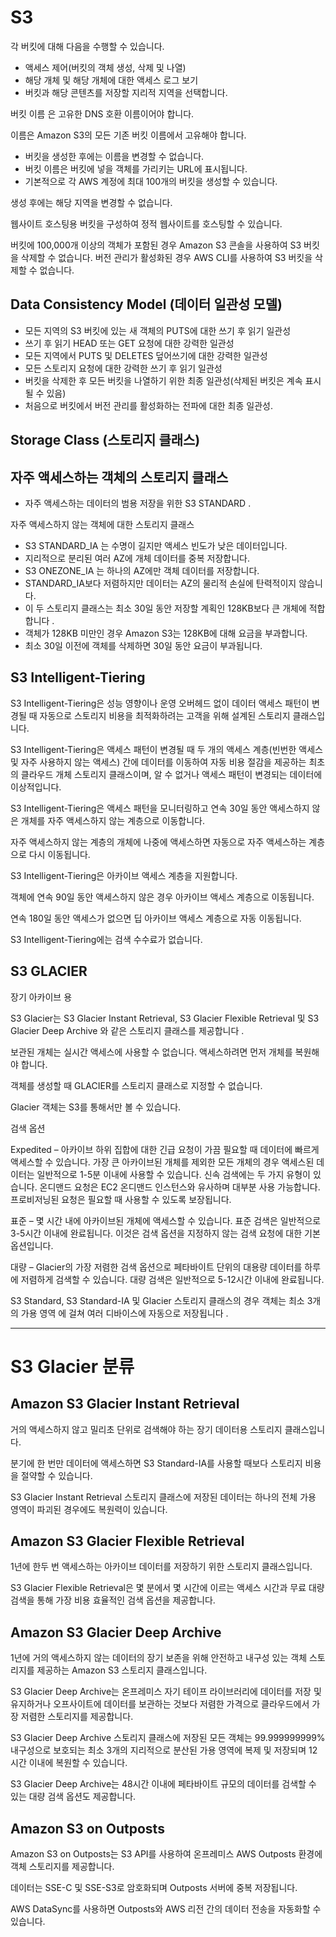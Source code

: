 # S3

각 버킷에 대해 다음을 수행할 수 있습니다.
- 액세스 제어(버킷의 객체 생성, 삭제 및 나열)
- 해당 개체 및 해당 개체에 대한 액세스 로그 보기
- 버킷과 해당 콘텐츠를 저장할 지리적 지역을 선택합니다.

버킷 이름 은 고유한 DNS 호환 이름이어야 합니다.

이름은 Amazon S3의 모든 기존 버킷 이름에서 고유해야 합니다.

- 버킷을 생성한 후에는 이름을 변경할 수 없습니다.
- 버킷 이름은 버킷에 넣을 객체를 가리키는 URL에 표시됩니다.
- 기본적으로 각 AWS 계정에 최대 100개의 버킷을 생성할 수 있습니다.

생성 후에는 해당 지역을 변경할 수 없습니다.

웹사이트 호스팅용 버킷을 구성하여 정적 웹사이트를 호스팅할 수 있습니다.

버킷에 100,000개 이상의 객체가 포함된 경우 Amazon S3 콘솔을 사용하여 S3 버킷을 삭제할 수 없습니다.
 버전 관리가 활성화된 경우 AWS CLI를 사용하여 S3 버킷을 삭제할 수 없습니다.


##  Data Consistency Model (데이터 일관성 모델)

- 모든 지역의 S3 버킷에 있는 새 객체의 PUTS에 대한 쓰기 후 읽기 일관성
- 쓰기 후 읽기 HEAD 또는 GET 요청에 대한 강력한 일관성
- 모든 지역에서 PUTS 및 DELETES 덮어쓰기에 대한 강력한 일관성
- 모든 스토리지 요청에 대한 강력한 쓰기 후 읽기 일관성
- 버킷을 삭제한 후 모든 버킷을 나열하기 위한 최종 일관성(삭제된 버킷은 계속 표시될 수 있음)
- 처음으로 버킷에서 버전 관리를 활성화하는 전파에 대한 최종 일관성.


## Storage Class (스토리지 클래스)

## 자주 액세스하는 객체의 스토리지 클래스

- 자주 액세스하는 데이터의 범용 저장을 위한 S3 STANDARD .

자주 액세스하지 않는 객체에 대한 스토리지 클래스

- S3 STANDARD_IA 는 수명이 길지만 액세스 빈도가 낮은 데이터입니다. 
- 지리적으로 분리된 여러 AZ에 개체 데이터를 중복 저장합니다.
- S3 ONEZONE_IA 는 하나의 AZ에만 객체 데이터를 저장합니다. 
- STANDARD_IA보다 저렴하지만 데이터는 AZ의 물리적 손실에 탄력적이지 않습니다.
- 이 두 스토리지 클래스는 최소 30일 동안 저장할 계획인 128KB보다 큰 개체에 적합합니다 . 
- 객체가 128KB 미만인 경우 Amazon S3는 128KB에 대해 요금을 부과합니다. 
- 최소 30일 이전에 객체를 삭제하면 30일 동안 요금이 부과됩니다.


## S3 Intelligent-Tiering

S3 Intelligent-Tiering은 성능 영향이나 운영 오버헤드 없이 데이터 액세스 패턴이 변경될 때 자동으로 스토리지 비용을 최적화하려는 고객을 위해 설계된 스토리지 클래스입니다. 

S3 Intelligent-Tiering은 액세스 패턴이 변경될 때 두 개의 액세스 계층(빈번한 액세스 및 자주 사용하지 않는 액세스) 간에 데이터를 이동하여 자동 비용 절감을 제공하는 최초의 클라우드 개체 스토리지 클래스이며, 알 수 없거나 액세스 패턴이 변경되는 데이터에 이상적입니다.

S3 Intelligent-Tiering은 액세스 패턴을 모니터링하고 연속 30일 동안 액세스하지 않은 개체를 자주 액세스하지 않는 계층으로 이동합니다. 

자주 액세스하지 않는 계층의 개체에 나중에 액세스하면 자동으로 자주 액세스하는 계층으로 다시 이동됩니다.

S3 Intelligent-Tiering은 아카이브 액세스 계층을 지원합니다.

객체에 연속 90일 동안 액세스하지 않은 경우 아카이브 액세스 계층으로 이동됩니다.

연속 180일 동안 액세스가 없으면 딥 아카이브 액세스 계층으로 자동 이동됩니다.

S3 Intelligent-Tiering에는 검색 수수료가 없습니다.


## S3 GLACIER
장기 아카이브 용

S3 Glacier는 S3 Glacier Instant Retrieval, S3 Glacier Flexible Retrieval 및 S3 Glacier Deep Archive 와 같은 스토리지 클래스를 제공합니다 .

보관된 개체는 실시간 액세스에 사용할 수 없습니다. 액세스하려면 먼저 개체를 복원해야 합니다.

객체를 생성할 때 GLACIER를 스토리지 클래스로 지정할 수 없습니다.

Glacier 객체는 S3를 통해서만 볼 수 있습니다.

검색 옵션

Expedited – 아카이브 하위 집합에 대한 긴급 요청이 가끔 필요할 때 데이터에 빠르게 액세스할 수 있습니다. 가장 큰 아카이브된 개체를 제외한 모든 개체의 경우 액세스된 데이터는 일반적으로 1-5분 이내에 사용할 수 있습니다. 신속 검색에는 두 가지 유형이 있습니다. 온디맨드 요청은 EC2 온디맨드 인스턴스와 유사하며 대부분 사용 가능합니다. 프로비저닝된 요청은 필요할 때 사용할 수 있도록 보장됩니다.

표준 – 몇 시간 내에 아카이브된 개체에 액세스할 수 있습니다. 표준 검색은 일반적으로 3-5시간 이내에 완료됩니다. 이것은 검색 옵션을 지정하지 않는 검색 요청에 대한 기본 옵션입니다.

대량 – Glacier의 가장 저렴한 검색 옵션으로 페타바이트 단위의 대용량 데이터를 하루에 저렴하게 검색할 수 있습니다. 대량 검색은 일반적으로 5-12시간 이내에 완료됩니다.

S3 Standard, S3 Standard-IA 및 Glacier 스토리지 클래스의 경우 객체는 최소 3개의 가용 영역 에 걸쳐 여러 디바이스에 자동으로 저장됩니다 .

------
# S3 Glacier 분류

## Amazon S3 Glacier Instant Retrieval

거의 액세스하지 않고 밀리초 단위로 검색해야 하는 장기 데이터용 스토리지 클래스입니다.

분기에 한 번만 데이터에 액세스하면 S3 Standard-IA를 사용할 때보다 스토리지 비용을 절약할 수 있습니다.

S3 Glacier Instant Retrieval 스토리지 클래스에 저장된 데이터는 하나의 전체 가용 영역이 파괴된 경우에도 복원력이 있습니다.


## Amazon S3 Glacier Flexible Retrieval

1년에 한두 번 액세스하는 아카이브 데이터를 저장하기 위한 스토리지 클래스입니다.

S3 Glacier Flexible Retrieval은 몇 분에서 몇 시간에 이르는 액세스 시간과 무료 대량 검색을 통해 가장 비용 효율적인 검색 옵션을 제공합니다.


## Amazon S3 Glacier Deep Archive

1년에 거의 액세스하지 않는 데이터의 장기 보존을 위해 안전하고 내구성 있는 객체 스토리지를 제공하는 Amazon S3 스토리지 클래스입니다. 

S3 Glacier Deep Archive는 온프레미스 자기 테이프 라이브러리에 데이터를 저장 및 유지하거나 오프사이트에 데이터를 보관하는 것보다 저렴한 가격으로 클라우드에서 가장 저렴한 스토리지를 제공합니다. 

S3 Glacier Deep Archive 스토리지 클래스에 저장된 모든 객체는 99.999999999% 내구성으로 보호되는 최소 3개의 지리적으로 분산된 가용 영역에 복제 및 저장되며 12시간 이내에 복원할 수 있습니다. 

S3 Glacier Deep Archive는 48시간 이내에 페타바이트 규모의 데이터를 검색할 수 있는 대량 검색 옵션도 제공합니다.


## Amazon S3 on Outposts

Amazon S3 on Outposts는 S3 API를 사용하여 온프레미스 AWS Outposts 환경에 객체 스토리지를 제공합니다.

데이터는 SSE-C 및 SSE-S3로 암호화되며 Outposts 서버에 중복 저장됩니다.

AWS DataSync를 사용하면 Outposts와 AWS 리전 간의 데이터 전송을 자동화할 수 있습니다.